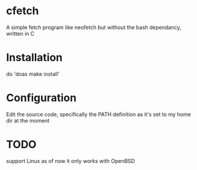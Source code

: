 # cfetch
A simple fetch program like neofetch but without the bash dependancy, written in C 
# Installation
do 'doas make install'
# Configuration
Edit the source code, specifically the PATH definition as it's set to my home dir at the moment 
# TODO
support Linux as of now it only works with OpenBSD
